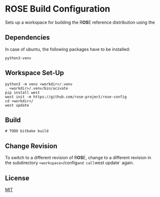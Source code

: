 # R**OS**E Build Configuration

Sets up a workspace for building the R**OS**E reference distribution using the 

## Dependencies

In case of ubuntu, the following packages have to be installed:

```
python3-venv
```

## Workspace Set-Up

```
python3 -m venv <workdir>/.venv
. <workdir>/.venv/bin/acivate
pip install west
west init -m https://github.com/rose-project/rose-config
cd <workdir>/
west update
```

## Build

```
# TODO bitbake build
```

## Change Revision

To switch to a different revision of R**OS**E, change to a different revision in the subdirectory `<workspace>`/config` and call `west update` again.

## License

[MIT](LICENSE)


